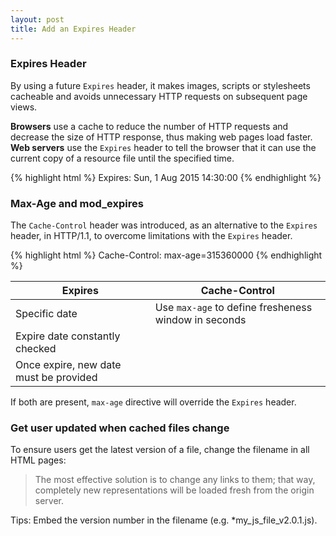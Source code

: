 ```yaml
---
layout: post
title: Add an Expires Header
---
```


### Expires Header

By using a future `Expires` header, it makes images, scripts or stylesheets cacheable and avoids unnecessary HTTP requests on subsequent page views.

**Browsers** use a cache to reduce the number of HTTP requests and decrease the size of HTTP response, thus making web pages load faster.  
**Web servers** use the `Expires` header to tell the browser that it can use the current copy of a resource file until the specified time.

{% highlight html %}
Expires: Sun, 1 Aug 2015 14:30:00
{% endhighlight %}

### Max-Age and mod_expires

The `Cache-Control` header was introduced, as an alternative to the `Expires` header, in HTTP/1.1, to overcome limitations with the `Expires` header.

{% highlight html %}
Cache-Control: max-age=315360000
{% endhighlight %}

| Expires                               |  Cache-Control |
| ------------------------------------- | ----------------------------------- |
| Specific date                         | Use `max-age` to define fresheness window in seconds
| Expire date constantly checked        | 
| Once expire, new date must be provided

If both are present, `max-age` directive will override the `Expires` header. 

### Get user updated when cached files change
To ensure users get the latest version of a file, change the filename in all HTML pages:
> The most effective solution is to change any links to them; that way, completely new representations will be loaded fresh from the origin server. 

Tips: Embed the version number in the filename (e.g. *my_js_file_v2.0.1.js).
